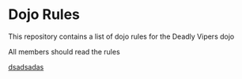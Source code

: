 Dojo Rules
==========

This repository contains a list of dojo rules for the Deadly Vipers dojo

All members should read the rules

[dsadsadas](https://github.com/deadlyvipers)
